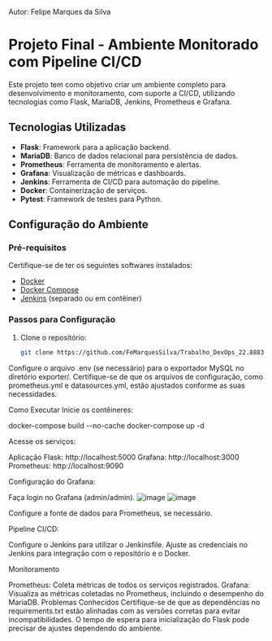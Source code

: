 Autor: Felipe Marques da Silva

# Projeto Final - Ambiente Monitorado com Pipeline CI/CD

Este projeto tem como objetivo criar um ambiente completo para desenvolvimento e monitoramento, com suporte a CI/CD, utilizando tecnologias como Flask, MariaDB, Jenkins, Prometheus e Grafana. 

## Tecnologias Utilizadas

- **Flask**: Framework para a aplicação backend.
- **MariaDB**: Banco de dados relacional para persistência de dados.
- **Prometheus**: Ferramenta de monitoramento e alertas.
- **Grafana**: Visualização de métricas e dashboards.
- **Jenkins**: Ferramenta de CI/CD para automação do pipeline.
- **Docker**: Containerização de serviços.
- **Pytest**: Framework de testes para Python.

## Configuração do Ambiente

### Pré-requisitos

Certifique-se de ter os seguintes softwares instalados:

- [Docker](https://www.docker.com/)
- [Docker Compose](https://docs.docker.com/compose/)
- [Jenkins](https://www.jenkins.io/) (separado ou em contêiner)

### Passos para Configuração

1. Clone o repositório:

   ```bash
   git clone https://github.com/FeMarquesSilva/Trabalho_DevOps_22.8883-5.git

Configure o arquivo .env (se necessário) para o exportador MySQL no diretório exporter/.
Certifique-se de que os arquivos de configuração, como prometheus.yml e datasources.yml, estão ajustados conforme as suas necessidades.

Como Executar
Inicie os contêineres:

docker-compose build --no-cache
docker-compose up -d

Acesse os serviços:

Aplicação Flask: http://localhost:5000
Grafana: http://localhost:3000
Prometheus: http://localhost:9090

Configuração do Grafana:

Faça login no Grafana (admin/admin).
![image](https://github.com/user-attachments/assets/9995dae5-4779-4407-924a-e19f9019fd65)
![image](https://github.com/user-attachments/assets/c30b2e07-5d87-4c93-8dae-a9857dcc1881)

Configure a fonte de dados para Prometheus, se necessário.

Pipeline CI/CD:

Configure o Jenkins para utilizar o Jenkinsfile.
Ajuste as credenciais no Jenkins para integração com o repositório e o Docker.

Monitoramento

Prometheus: Coleta métricas de todos os serviços registrados.
Grafana: Visualiza as métricas coletadas no Prometheus, incluindo o desempenho do MariaDB.
Problemas Conhecidos
Certifique-se de que as dependências no requirements.txt estão alinhadas com as versões corretas para evitar incompatibilidades.
O tempo de espera para inicialização do Flask pode precisar de ajustes dependendo do ambiente.

